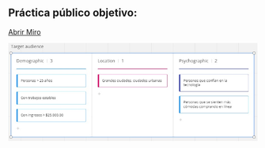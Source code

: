 ## Práctica público objetivo:

<a href="https://miro.com/app/board/uXjVOJ2TUIY=/?invite_link_id=603891916274">Abrir Miro</a>

<img src="https://raw.githubusercontent.com/jivancm/LaunchX-FrontEnd-Intro/main/3.PublicoObjetivo.jpg">
